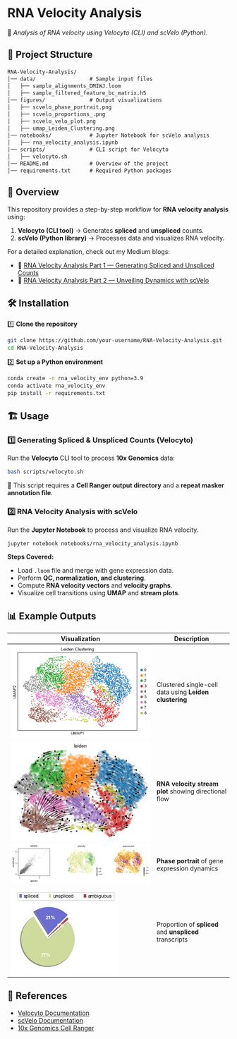 # RNA Velocity Analysis
📌 *Analysis of RNA velocity using Velocyto (CLI) and scVelo (Python).*

## 📂 Project Structure
```
RNA-Velocity-Analysis/
│── data/                 # Sample input files
│   ├── sample_alignments_DMIWJ.loom
│   ├── sample_filtered_feature_bc_matrix.h5
│── figures/              # Output visualizations
│   ├── scvelo_phase_portrait.png
│   ├── scvelo_proportions_.png
│   ├── scvelo_velo_plot.png
│   ├── umap_Leiden_Clustering.png
│── notebooks/            # Jupyter Notebook for scVelo analysis
│   ├── rna_velocity_analysis.ipynb
│── scripts/              # CLI script for Velocyto
│   ├── velocyto.sh
│── README.md             # Overview of the project
│── requirements.txt      # Required Python packages
```

## 🚀 Overview
This repository provides a step-by-step workflow for **RNA velocity analysis** using:
1. **Velocyto (CLI tool)** → Generates **spliced** and **unspliced** counts.
2. **scVelo (Python library)** → Processes data and visualizes RNA velocity.

For a detailed explanation, check out my Medium blogs:
- 📄 [RNA Velocity Analysis Part 1 — Generating Spliced and Unspliced Counts](https://medium.com/@vishnu.vasan.r.21/rna-velocity-analysis-part-1-generating-spliced-and-unspliced-counts-cf9a3839f898)
- 📄 [RNA Velocity Analysis Part 2 — Unveiling Dynamics with scVelo](https://medium.com/@vishnu.vasan.r.21/rna-velocity-analysis-part-2-unveiling-dynamics-with-scvelo-from-counts-to-insights-275025066405)

## 🛠 Installation
1️⃣ **Clone the repository**
```bash
git clone https://github.com/your-username/RNA-Velocity-Analysis.git
cd RNA-Velocity-Analysis
```

2️⃣ **Set up a Python environment**
```bash
conda create -n rna_velocity_env python=3.9
conda activate rna_velocity_env
pip install -r requirements.txt
```

## 🏗 Usage
### 1️⃣ Generating Spliced & Unspliced Counts (Velocyto)
Run the **Velocyto** CLI tool to process **10x Genomics** data:
```bash
bash scripts/velocyto.sh
```
🔹 This script requires a **Cell Ranger output directory** and a **repeat masker annotation file**.

### 2️⃣ RNA Velocity Analysis with scVelo
Run the **Jupyter Notebook** to process and visualize RNA velocity.
```bash
jupyter notebook notebooks/rna_velocity_analysis.ipynb
```
**Steps Covered:**
- Load `.loom` file and merge with gene expression data.
- Perform **QC, normalization, and clustering**.
- Compute **RNA velocity vectors** and **velocity graphs**.
- Visualize cell transitions using **UMAP** and **stream plots**.

## 📊 Example Outputs
| Visualization | Description |
|--------------|------------|
| ![](figures/umap_Leiden_Clustering.png) | Clustered single-cell data using **Leiden clustering** |
| ![](figures/scvelo_velo_plot.png) | **RNA velocity stream plot** showing directional flow |
| ![](figures/scvelo_phase_portrait.png) | **Phase portrait** of gene expression dynamics |
| ![](figures/scvelo_proportions_.png) | Proportion of **spliced** and **unspliced** transcripts |

## 📌 References
- [Velocyto Documentation](https://velocyto.org/)
- [scVelo Documentation](https://scvelo.readthedocs.io/)
- [10x Genomics Cell Ranger](https://support.10xgenomics.com/single-cell-gene-expression/software/pipelines/latest/what-is-cell-ranger)
